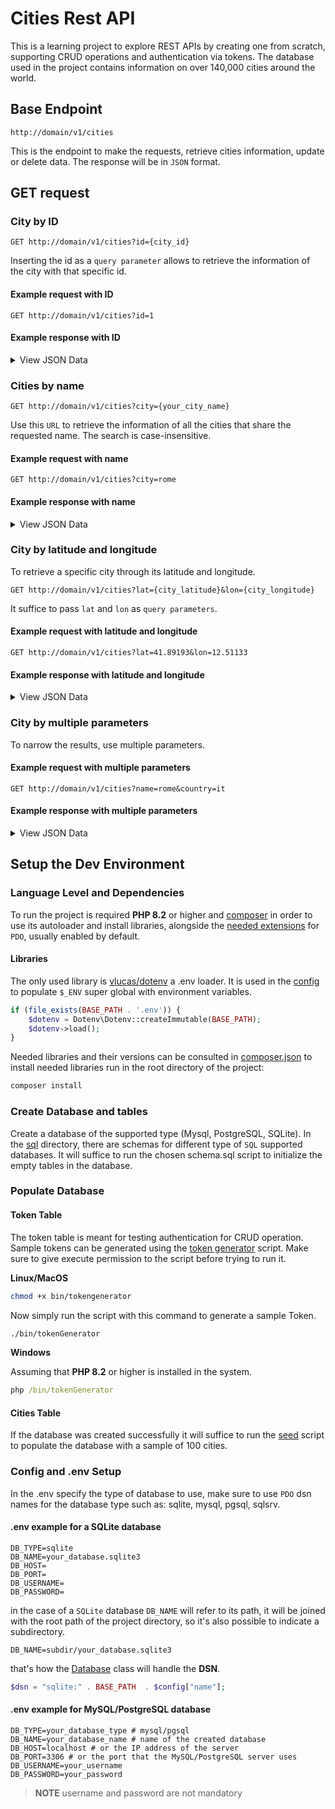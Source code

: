 # Cities Rest API

This is a learning project to explore REST APIs by creating one from scratch, supporting CRUD operations and authentication via tokens. The database used in the project contains information on over 140,000 cities around the world.

## Base Endpoint

```url
http://domain/v1/cities
```

This is the endpoint to make the requests, retrieve cities information, update or delete data. The response will be in `JSON` format.

## GET request

### City by ID

```http
GET http://domain/v1/cities?id={city_id}
```

Inserting the id as a `query parameter` allows to retrieve the information of the city with that specific id.

#### Example request with ID

```http
GET http://domain/v1/cities?id=1
```

#### Example response with ID

<details>
<summary>View JSON Data</summary>

```json
{
    "data": {
        "id": 1,
        "name": "Beijing",
        "country": "CN",
        "population": 18960744,
        "lat": 39.9075,
        "lon": 116.39723
    }
}
```

</details>

### Cities by name

```http
GET http://domain/v1/cities?city={your_city_name}

```

Use this `URL` to retrieve the information of all the cities that share the requested name.
The search is case-insensitive.

#### Example request with name

```http
GET http://domain/v1/cities?city=rome
```

#### Example response with name

<details>
<summary>View JSON Data</summary>

```json
{
    "data": [
        {
            "id": 150,
            "name": "Rome",
            "country": "IT",
            "population": 2318895,
            "lat": 41.89193,
            "lon": 12.51133
        },
        {
            "id": 13582,
            "name": "Rome",
            "country": "US",
            "population": 36323,
            "lat": 34.25704,
            "lon": -85.16467
        },
        {
            "id": 14954,
            "name": "Rome",
            "country": "US",
            "population": 32573,
            "lat": 43.21285,
            "lon": -75.45573
        },
        {
            "id": 77931,
            "name": "Rome",
            "country": "US",
            "population": 2697,
            "lat": 44.2206,
            "lon": -89.80843
        },
        {
            "id": 97045,
            "name": "Rome",
            "country": "US",
            "population": 1738,
            "lat": 40.88309,
            "lon": -89.50259
        },
        {
            "id": 123454,
            "name": "Rome",
            "country": "US",
            "population": 1019,
            "lat": 44.58506,
            "lon": -69.86922
        }
    ]
}
```

>**NOTE** cities are ordered by population in a decreasing order.
</details>


### City by latitude and longitude

To retrieve a specific city through its latitude and longitude.

```http
GET http://domain/v1/cities?lat={city_latitude}&lon={city_longitude}
```

It suffice to pass `lat` and `lon` as `query parameters`.

#### Example request with latitude and longitude

```http
GET http://domain/v1/cities?lat=41.89193&lon=12.51133
```

#### Example response with latitude and longitude
<details>
<summary>View JSON Data</summary>

```json
{
    "data":
        {
            "id": 150,
            "name": "Rome",
            "country": "IT",
            "population": 2318895,
            "lat": 41.89193,
            "lon": 12.51133
        }
}
```

>**NOTE** there can't be two cities with the same latitude or longitude.
</details>

### City by multiple parameters

To narrow the results, use multiple parameters.

#### Example request with multiple parameters

```HTTP
GET http://domain/v1/cities?name=rome&country=it
```

#### Example response with multiple parameters

<details>
<summary>View JSON Data</summary>

```json
{
    "data":
        {
            "id": 150,
            "name": "Rome",
            "country": "IT",
            "population": 2318895,
            "lat": 41.89193,
            "lon": 12.51133
        }
}

```

>**NOTE** the search is case-insensitive and the results have been narrowed to one.
</details>


## Setup the Dev Environment

### Language Level and Dependencies

To run the project is required **PHP 8.2** or higher and [composer](https://getcomposer.org/) in order to use its autoloader and install libraries, alongside the [needed extensions](https://www.php.net/manual/en/pdo.installation.php) for `PDO`, usually enabled by default.

#### Libraries

The only used library is [vlucas/dotenv](https://github.com/vlucas/phpdotenv) a .env loader.
It is used in the [config](/src/config.php) to populate `$_ENV` super global with environment variables.

```PHP
if (file_exists(BASE_PATH . '.env')) {
    $dotenv = Dotenv\Dotenv::createImmutable(BASE_PATH);
    $dotenv->load();
}
```

Needed libraries and their versions can be consulted in [composer.json](/composer.json)
to install needed libraries run in the root directory of the project:

```BASH
composer install
```

### Create Database and tables

Create a database of the supported type (Mysql, PostgreSQL, SQLite). In the [sql](/sql) directory, there are schemas for different type of `SQL` supported databases. It will suffice to run the chosen schema.sql script to initialize the empty tables in the database.

### Populate Database

#### Token Table

The token table is meant for testing authentication for CRUD operation. Sample tokens can be generated using the [token generator](/bin/tokenGenerator) script.
Make sure to give execute permission to the script before trying to run it.

**Linux/MacOS**

```bash
chmod +x bin/tokengenerator 
```

Now simply run the script with this command  to generate a sample Token.

```bash
./bin/tokenGenerator
```

**Windows**

Assuming that **PHP 8.2** or higher is installed in the system.

```cmd
php /bin/tokenGenerator
```

#### Cities Table

If the database was created successfully it will suffice to run the [seed](/sql/cities_seed.sql) script to populate the database with a sample of 100 cities.

### Config and .env Setup

In the .env specify the type of database to use, make sure to use `PDO` dsn names for the database type such as: sqlite, mysql, pgsql, sqlsrv.

#### .env example for a SQLite database

```.env
DB_TYPE=sqlite
DB_NAME=your_database.sqlite3
DB_HOST=
DB_PORT=
DB_USERNAME=
DB_PASSWORD=
```

in the case of a `SQLite` database `DB_NAME` will refer to its path, it will be joined with the root path of the project directory, so it's also possible to indicate a subdirectory.

```.env
DB_NAME=subdir/your_database.sqlite3
```

that's how the [Database](/src/Core/Database.php) class will handle the **DSN**.

```PHP
$dsn = "sqlite:" . BASE_PATH  . $config["name"];
```

#### .env example for MySQL/PostgreSQL database

```.env
DB_TYPE=your_database_type # mysql/pgsql
DB_NAME=your_database_name # name of the created database
DB_HOST=localhost # or the IP address of the server
DB_PORT=3306 # or the port that the MySQL/PostgreSQL server uses
DB_USERNAME=your_username
DB_PASSWORD=your_password
```

>**NOTE** username and password are not mandatory
